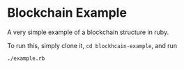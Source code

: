 # Blockchain Example

A very simple example of a blockchain structure in ruby.

To run this, simply clone it, `cd blockhcain-example`, and run
```
./example.rb
```
